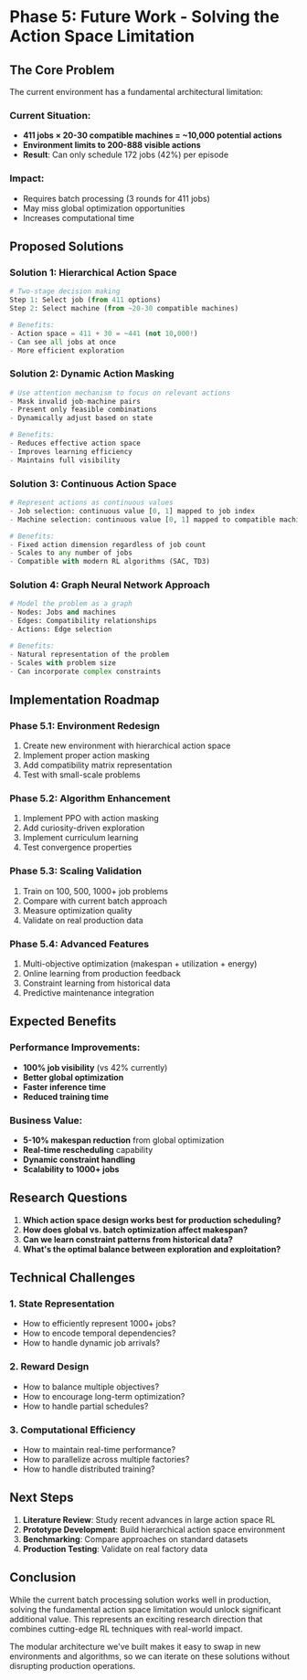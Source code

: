 # Phase 5: Future Work - Solving the Action Space Limitation

## The Core Problem

The current environment has a fundamental architectural limitation:

### Current Situation:
- **411 jobs × 20-30 compatible machines = ~10,000 potential actions**
- **Environment limits to 200-888 visible actions**
- **Result**: Can only schedule 172 jobs (42%) per episode

### Impact:
- Requires batch processing (3 rounds for 411 jobs)
- May miss global optimization opportunities
- Increases computational time

## Proposed Solutions

### Solution 1: Hierarchical Action Space
```python
# Two-stage decision making
Step 1: Select job (from 411 options)
Step 2: Select machine (from ~20-30 compatible machines)

# Benefits:
- Action space = 411 + 30 = ~441 (not 10,000!)
- Can see all jobs at once
- More efficient exploration
```

### Solution 2: Dynamic Action Masking
```python
# Use attention mechanism to focus on relevant actions
- Mask invalid job-machine pairs
- Present only feasible combinations
- Dynamically adjust based on state

# Benefits:
- Reduces effective action space
- Improves learning efficiency
- Maintains full visibility
```

### Solution 3: Continuous Action Space
```python
# Represent actions as continuous values
- Job selection: continuous value [0, 1] mapped to job index
- Machine selection: continuous value [0, 1] mapped to compatible machines

# Benefits:
- Fixed action dimension regardless of job count
- Scales to any number of jobs
- Compatible with modern RL algorithms (SAC, TD3)
```

### Solution 4: Graph Neural Network Approach
```python
# Model the problem as a graph
- Nodes: Jobs and machines
- Edges: Compatibility relationships
- Actions: Edge selection

# Benefits:
- Natural representation of the problem
- Scales with problem size
- Can incorporate complex constraints
```

## Implementation Roadmap

### Phase 5.1: Environment Redesign
1. Create new environment with hierarchical action space
2. Implement proper action masking
3. Add compatibility matrix representation
4. Test with small-scale problems

### Phase 5.2: Algorithm Enhancement
1. Implement PPO with action masking
2. Add curiosity-driven exploration
3. Implement curriculum learning
4. Test convergence properties

### Phase 5.3: Scaling Validation
1. Train on 100, 500, 1000+ job problems
2. Compare with current batch approach
3. Measure optimization quality
4. Validate on real production data

### Phase 5.4: Advanced Features
1. Multi-objective optimization (makespan + utilization + energy)
2. Online learning from production feedback
3. Constraint learning from historical data
4. Predictive maintenance integration

## Expected Benefits

### Performance Improvements:
- **100% job visibility** (vs 42% currently)
- **Better global optimization**
- **Faster inference time**
- **Reduced training time**

### Business Value:
- **5-10% makespan reduction** from global optimization
- **Real-time rescheduling** capability
- **Dynamic constraint handling**
- **Scalability to 1000+ jobs**

## Research Questions

1. **Which action space design works best for production scheduling?**
2. **How does global vs. batch optimization affect makespan?**
3. **Can we learn constraint patterns from historical data?**
4. **What's the optimal balance between exploration and exploitation?**

## Technical Challenges

### 1. State Representation
- How to efficiently represent 1000+ jobs?
- How to encode temporal dependencies?
- How to handle dynamic job arrivals?

### 2. Reward Design
- How to balance multiple objectives?
- How to encourage long-term optimization?
- How to handle partial schedules?

### 3. Computational Efficiency
- How to maintain real-time performance?
- How to parallelize across multiple factories?
- How to handle distributed training?

## Next Steps

1. **Literature Review**: Study recent advances in large action space RL
2. **Prototype Development**: Build hierarchical action space environment
3. **Benchmarking**: Compare approaches on standard datasets
4. **Production Testing**: Validate on real factory data

## Conclusion

While the current batch processing solution works well in production, solving the fundamental action space limitation would unlock significant additional value. This represents an exciting research direction that combines cutting-edge RL techniques with real-world impact.

The modular architecture we've built makes it easy to swap in new environments and algorithms, so we can iterate on these solutions without disrupting production operations.